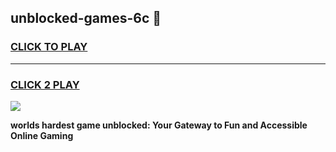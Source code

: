 
## unblocked-games-6c 👋
<h3>
<a href="https://premium.freeplayer.one?title=unblocked-games-6c&ref=14F">CLICK TO PLAY</a></h3>
<hr>

<h3>
<a href="https://premium.freeplayer.one?title=unblocked-games-6c&ref=14F">CLICK 2 PLAY</a>
  
</h3>

<a href="https://premium.freeplayer.one?title=unblocked-games-6c&ref=12F/"><img src="https://clearcache.store/games.png"></a>


**worlds hardest game unblocked: Your Gateway to Fun and Accessible Online Gaming**
